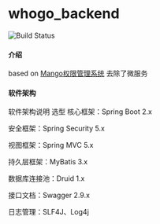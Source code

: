 # whogo_backend
![Build Status](http://119.23.241.152:8080/buildStatus/icon?job=whogo_backend)

#### 介绍
based on [Mango权限管理系统](https://gitee.com/liuge1988/mango-platform)
去除了微服务
#### 软件架构
软件架构说明
选型
核心框架：Spring Boot 2.x

安全框架：Spring Security 5.x

视图框架：Spring MVC 5.x

持久层框架：MyBatis 3.x

数据库连接池：Druid 1.x

接口文档：Swagger 2.9.x

日志管理：SLF4J、Log4j


